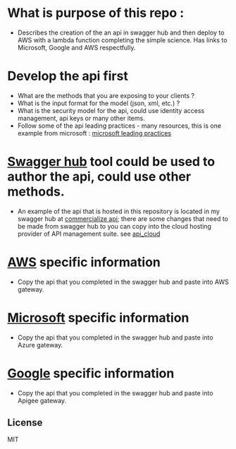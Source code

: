 # What is purpose of this repo :
* Describes the creation of the an api in swagger hub and then deploy to AWS with a lambda function completing the simple science. Has links to Microsoft, Google and AWS respectfully.  

# Develop the api first  
* What are the methods that you are exposing to your clients ?
* What is the input format for the model (json, xml, etc.) ?
* What is the security model for the api, could use identity access management, api keys or many other items.
* Follow some of the api leading practices - many resources, this is one example from microsoft : [microsoft leading practices][ms2]

# [Swagger hub][sh1] tool could be used to author the api, could use other methods.

* An example of the api that is hosted in this repository is located in my swagger hub at [commercialize api][soa1]; there are some changes that need to be made from swagger hub to you can copy into the cloud hosting provider of API management suite. see [api_cloud]


# [AWS][aws1] specific information 
* Copy the api that you completed in the swagger hub and paste into AWS gateway.


# [Microsoft][ms1] specific information 
* Copy the api that you completed in the swagger hub and paste into Azure gateway.


# [Google][gg1] specific information 
* Copy the api that you completed in the swagger hub and paste into Apigee gateway.




License
----

MIT


   [sh1]: <https://swagger.io/tools/swaggerhub/>
   [ms1]: <https://azure.microsoft.com/en-us/services/api-management/>
   [ms2]: <https://docs.microsoft.com/en-us/azure/architecture/best-practices/api-design>
   [gg1]: <https://cloud.google.com/apigee-api-management/>
   [aws1]: <https://docs.aws.amazon.com/apigateway/latest/developerguide/integrating-api-with-aws-services-lambda.html>
   [soa1]:<https://app.swaggerhub.com/apis/edeuser/CommercializationAPI_SOA/1.0.0>
   
   [api]: <https://github.com/eddeuser2017/commercialize_api/blob/master/api>
   [api_cloud]: <https://github.com/eddeuser2017/commercialize_api/blob/master/api_cloud>
   [scorePerson]: <https://github.com/eddeuser2017/commercialize_api/blob/master/scorePerson>

